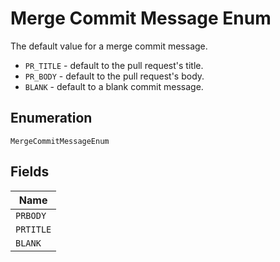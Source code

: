 
# Merge Commit Message Enum

The default value for a merge commit message.

- `PR_TITLE` - default to the pull request's title.
- `PR_BODY` - default to the pull request's body.
- `BLANK` - default to a blank commit message.

## Enumeration

`MergeCommitMessageEnum`

## Fields

| Name |
|  --- |
| `PRBODY` |
| `PRTITLE` |
| `BLANK` |

